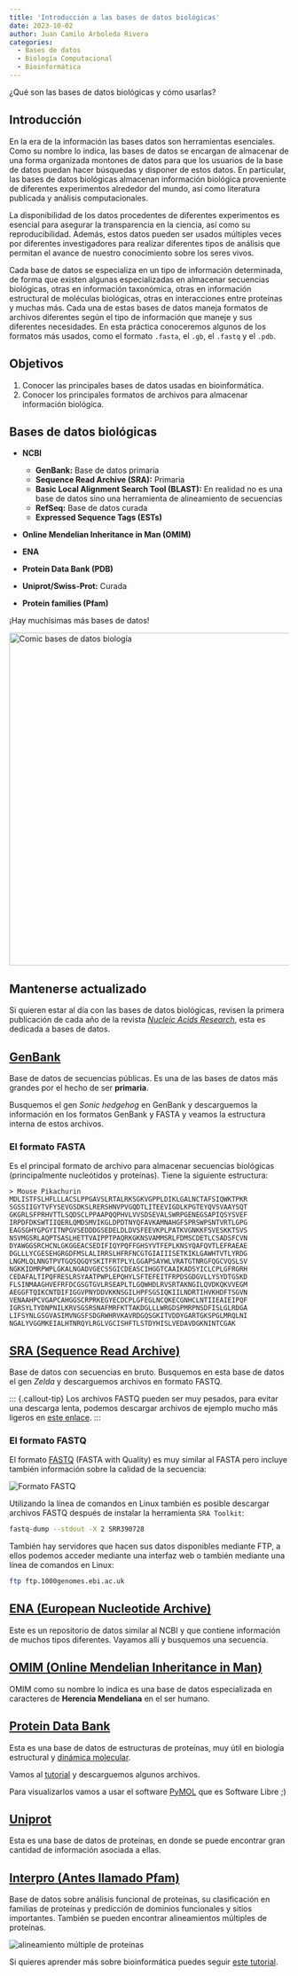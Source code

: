 ```yaml
---
title: 'Introducción a las bases de datos biológicas'
date: 2023-10-02
author: Juan Camilo Arboleda Rivera
categories:
  - Bases de datos
  - Biología Computacional
  - Bioinformática
---
```


¿Qué son las bases de datos biológicas y cómo usarlas?

## Introducción

En la era de la información las bases datos son herramientas esenciales. Como 
su nombre lo indica, las bases de datos se encargan de almacenar de una
forma organizada montones de datos para que los usuarios de la base de datos
puedan hacer búsquedas y disponer de estos datos. En particular, las bases
de datos biológicas almacenan información biológica proveniente de
diferentes experimentos alrededor del mundo, así como literatura publicada y
análisis computacionales.

La disponibilidad de los datos procedentes de diferentes experimentos es
esencial para asegurar la transparencia en la ciencia, así como su
reproducibilidad. Además, estos datos pueden ser usados múltiples veces por
diferentes investigadores para realizar diferentes tipos de análisis que
permitan el avance de nuestro conocimiento sobre los seres vivos.

Cada base de datos se especializa en un tipo de información determinada, de
forma que existen algunas especializadas en almacenar secuencias biológicas,
otras en información taxonómica, otras en información estructural de
moléculas biológicas, otras en interacciones entre proteínas y muchas más.
Cada una de estas bases de datos maneja formatos de archivos diferentes según 
el tipo de información que maneje y sus diferentes necesidades. En esta 
práctica conoceremos algunos de los formatos más usados, como el formato 
`.fasta`, el `.gb`, el `.fastq` y el `.pdb`.

## Objetivos

1. Conocer las principales bases de datos usadas en bioinformática.
2. Conocer los principales formatos de archivos para almacenar información 
biológica.

## Bases de datos biológicas

* **NCBI**
    * **GenBank:** Base de datos primaria
    * **Sequence Read Archive (SRA):** Primaria
    * **Basic Local Alignment Search Tool (BLAST):** En realidad no es una base 
 de datos sino una herramienta de alineamiento de secuencias
    * **RefSeq:** Base de datos curada
    * **Expressed Sequence Tags (ESTs)**

* **Online Mendelian Inheritance in Man (OMIM)**
 
* **ENA**
* **Protein Data Bank (PDB)**
* **Uniprot/Swiss-Prot:** Curada
* **Protein families (Pfam)**

¡Hay muchísimas más bases de datos!

<img alt="Comic bases de datos biología" src="https://journals.plos.org/ploscompbiol/article/figure/image?size=large&id=10.1371/journal.pcbi.1005128.g001" width="600px">

## Mantenerse actualizado

Si quieren estar al día con las bases de datos biológicas, revisen la primera 
publicación de cada año de la revista [*Nucleic Acids Research*](https://academic.oup.com/nar), 
esta es dedicada a bases de datos.

## [GenBank](https://www.ncbi.nlm.nih.gov/genbank/)

Base de datos de secuencias públicas. Es una de las bases de datos más grandes 
por el hecho de ser **primaria**.

Busquemos el gen *Sonic hedgehog* en GenBank y descarguemos la información
en los formatos GenBank y FASTA y veamos la estructura interna de estos
archivos.

### El formato FASTA

Es el principal formato de archivo para almacenar secuencias biológicas
(principalmente nucleótidos y proteínas). Tiene la siguiente estructura:

```
> Mouse Pikachurin
MDLISTFSLHFLLLACSLPPGAVSLRTALRKSGKVGPPLDIKLGALNCTAFSIQWKTPKR
SGSSIIGYTVFYSEVGSDKSLRERSHNVPVGQDTLITEEVIGDLKPGTEYQVSVAAYSQT
GKGRLSFPRHVTTLSQDSCLPPAAPQQPHVLVVSDSEVALSWRPGENEGSAPIQSYSVEF
IRPDFDKSWTIIQERLQMDSMVIKGLDPDTNYQFAVKAMNAHGFSPRSWPSNTVRTLGPG
EAGSGHYGPGYITNPGVSEDDDGSEDELDLDVSFEEVKPLPATKVGNKKFSVESKKTSVS
NSVMGSRLAQPTSASLHETTVAIPPTPAQRKGKNSVAMMSRLFDMSCDETLCSADSFCVN
DYAWGGSRCHCNLGKGGEACSEDIFIQYPQFFGHSYVTFEPLKNSYQAFQVTLEFRAEAE
DGLLLYCGESEHGRGDFMSLALIRRSLHFRFNCGTGIAIIISETKIKLGAWHTVTLYRDG
LNGMLQLNNGTPVTGQSQGQYSKITFRTPLYLGGAPSAYWLVRATGTNRGFQGCVQSLSV
NGKKIDMRPWPLGKALNGADVGECSSGICDEASCIHGGTCAAIKADSYICLCPLGFRGRH
CEDAFALTIPQFRESLRSYAATPWPLEPQHYLSFTEFEITFRPDSGDGVLLYSYDTGSKD
FLSINMAAGHVEFRFDCGSGTGVLRSEAPLTLGQWHDLRVSRTAKNGILQVDKQKVVEGM
AEGGFTQIKCNTDIFIGGVPNYDDVKKNSGILHPFSGSIQKIILNDRTIHVKHDFTSGVN
VENAAHPCVGAPCAHGGSCRPRKEGYECDCPLGFEGLNCQKECGNHCLNTIIEAIEIPQF
IGRSYLTYDNPNILKRVSGSRSNAFMRFKTTAKDGLLLWRGDSPMRPNSDFISLGLRDGA
LIFSYNLGSGVASIMVNGSFSDGRWHRVKAVRDGQSGKITVDDYGARTGKSPGLMRQLNI
NGALYVGGMKEIALHTNRQYLRGLVGCISHFTLSTDYHISLVEDAVDGKNINTCGAK
```

## [SRA (Sequence Read Archive)](https://www.ncbi.nlm.nih.gov/sra)

Base de datos con secuencias en bruto.
Busquemos en esta base de datos el gen *Zelda* y descarguemos archivos en
formato FASTQ.

::: {.callout-tip}
Los archivos FASTQ pueden ser muy pesados, para evitar una descarga lenta,
podemos descargar archivos de ejemplo mucho más ligeros en [este
enlace](https://zenodo.org/records/3736457).
:::

### El formato FASTQ

El formato [FASTQ](https://en.wikipedia.org/wiki/FASTQ_format) (FASTA with 
Quality) es muy similar al FASTA pero incluye también información sobre la 
calidad de la secuencia:

![Formato FASTQ](https://www.researchgate.net/publication/309134977/figure/fig2/AS:417452136648711@1476539753452/A-sample-of-the-FASTQ-file.png)

Utilizando la línea de comandos en Linux también es posible descargar
archivos FASTQ después de instalar la herramienta `SRA Toolkit`:

```bash
fastq-dump --stdout -X 2 SRR390728
```

También hay servidores que hacen sus datos disponibles mediante FTP, a ellos
podemos acceder mediante una interfaz web o también mediante una línea de 
comandos en Linux:

```bash
ftp ftp.1000genomes.ebi.ac.uk
```

## [ENA (European Nucleotide Archive)](https://www.ebi.ac.uk/ena/browser/home)

Este es un repositorio de datos similar al NCBI y que contiene información
de muchos tipos diferentes. Vayamos allí y busquemos una secuencia.

## [OMIM (Online Mendelian Inheritance in Man)](https://omim.org/)

OMIM como su nombre lo indica es una base de datos especializada en caracteres 
de **Herencia Mendeliana** en el ser humano.

## [Protein Data Bank](https://www.rcsb.org/)

Esta es una base de datos de estructuras de proteínas, muy útil en biología 
estructural y [dinámica molecular](https://youtu.be/xcMSHy3CqXA).

Vamos al [tutorial](http://pdb101.rcsb.org/learn/guide-to-understanding-pdb-data/biological-assemblies) 
y descarguemos algunos archivos.

Para visualizarlos vamos a usar el software [PyMOL](https://pymol.org/2/) que 
es Software Libre ;)

## [Uniprot](https://www.uniprot.org/)

Esta es una base de datos de proteínas, en donde se puede encontrar gran
cantidad de información asociada a ellas.

## [Interpro (Antes llamado Pfam)](https://www.ebi.ac.uk/interpro/)

Base de datos sobre análisis funcional de proteínas, su clasificación en
familias de proteínas y predicción de dominios funcionales y sitios
importantes. También se pueden encontrar alineamientos múltiples de
proteínas.

![alineamiento múltiple de proteínas](https://d3i71xaburhd42.cloudfront.net/a556ba6f4ae669b253de9a4a7cfa25f3d7b58742/4-Figure2-1.png)

Si quieres aprender más sobre bioinformática puedes seguir [este
tutorial](https://www.ebi.ac.uk/training/online/courses/bioinformatics-terrified/).
